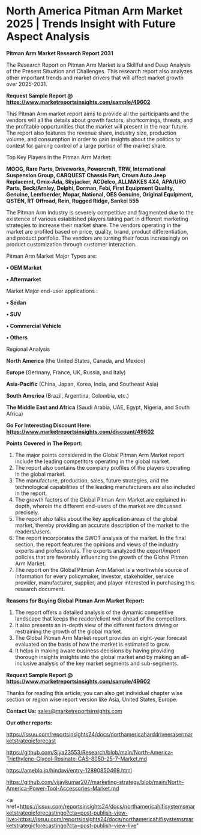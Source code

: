 # North America Pitman Arm Market 2025 | Trends Insight with Future Aspect Analysis

<strong>Pitman Arm Market Research Report 2031</strong>

The Research Report on Pitman Arm Market is a Skillful and Deep Analysis of the Present Situation and Challenges. This research report also analyzes other important trends and market drivers that will affect market growth over 2025-2031.

<strong>Request Sample Report @ <a href=https://www.marketreportsinsights.com/sample/49602>https://www.marketreportsinsights.com/sample/49602</a></strong>

This Pitman Arm market report aims to provide all the participants and the vendors will all the details about growth factors, shortcomings, threats, and the profitable opportunities that the market will present in the near future. The report also features the revenue share, industry size, production volume, and consumption in order to gain insights about the politics to contest for gaining control of a large portion of the market share.

Top Key Players in the Pitman Arm Market:

<strong>MOOG, Rare Parts, Driveworks, Powercraft, TRW, International Suspension Group, CARQUEST Chassis Part, Crown Auto Jeep Replacmnt, Omix-Ada, Skyjacker, ACDelco, ALLMAKES 4X4, APA/URO Parts, Beck/Arnley, Delphi, Dorman, Febi, First Equipment Quality, Genuine, Lemfoerder, Mopar, National, OES Genuine, Original Equipment, QSTEN, RT Offroad, Rein, Rugged Ridge, Sankei 555</strong>

The Pitman Arm Industry is severely competitive and fragmented due to the existence of various established players taking part in different marketing strategies to increase their market share. The vendors operating in the market are profiled based on price, quality, brand, product differentiation, and product portfolio. The vendors are turning their focus increasingly on product customization through customer interaction.

Pitman Arm Market Major Types are:

<strong>•  OEM Market

•  Aftermarket</strong>

Market Major end-user applications :

<strong>•  Sedan

•  SUV

•  Commercial Vehicle

•  Others</strong>

Regional Analysis

</u><strong><b>North America</b></strong> (the United States, Canada, and Mexico)

<strong><b>Europe </b></strong>(Germany, France, UK, Russia, and Italy)

<strong><b>Asia-Pacific</b></strong> (China, Japan, Korea, India, and Southeast Asia)

<strong><b>South America</b></strong> (Brazil, Argentina, Colombia, etc.)

<strong><b>The Middle East and Africa</b></strong> (Saudi Arabia, UAE, Egypt, Nigeria, and South Africa)

<strong>Go For Interesting Discount Here: <a href=https://www.marketreportsinsights.com/discount/49602>https://www.marketreportsinsights.com/discount/49602</a></strong>

<strong>Points Covered in The Report:</strong>
<ol>
  <li>The major points considered in the Global Pitman Arm Market report include the leading competitors operating in the global market.</li>
  <li>The report also contains the company profiles of the players operating in the global market.</li>
  <li>The manufacture, production, sales, future strategies, and the technological capabilities of the leading manufacturers are also included in the report.</li>
  <li>The growth factors of the Global Pitman Arm Market are explained in-depth, wherein the different end-users of the market are discussed precisely.</li>
  <li>The report also talks about the key application areas of the global market, thereby providing an accurate description of the market to the readers/users.</li>
  <li>The report incorporates the SWOT analysis of the market. In the final section, the report features the opinions and views of the industry experts and professionals. The experts analyzed the export/import policies that are favorably influencing the growth of the Global Pitman Arm Market.</li>
  <li>The report on the Global Pitman Arm Market is a worthwhile source of information for every policymaker, investor, stakeholder, service provider, manufacturer, supplier, and player interested in purchasing this research document.</li>
</ol>
<strong>Reasons for Buying Global Pitman Arm Market Report:</strong>

<ol>
  <li>The report offers a detailed analysis of the dynamic competitive landscape that keeps the reader/client well ahead of the competitors.</li>
  <li>It also presents an in-depth view of the different factors driving or restraining the growth of the global market.</li>
  <li>The Global Pitman Arm Market report provides an eight-year forecast evaluated on the basis of how the market is estimated to grow.</li>
  <li>It helps in making aware business decisions by having providing thorough insights insights into the global market and by making an all-inclusive analysis of the key market segments and sub-segments.</li>
</ol>
<strong>Request Sample Report @ <a href=https://www.marketreportsinsights.com/sample/49602>https://www.marketreportsinsights.com/sample/49602</a></strong>


Thanks for reading this article; you can also get individual chapter wise section or region wise report version like Asia, United States, Europe.

<strong>Contact Us:</strong>
sales@marketreportsinsights.com

<strong>Our other reports:</strong>

<a href=https://issuu.com/reportsinsights24/docs/northamericaharddriveerasermarketstrategicforecast>https://issuu.com/reportsinsights24/docs/northamericaharddriveerasermarketstrategicforecast</a>

<a href=https://github.com/Siya23553/Research/blob/main/North-America-Triethylene-Glycol-Rosinate-CAS-8050-25-7-Market.md>https://github.com/Siya23553/Research/blob/main/North-America-Triethylene-Glycol-Rosinate-CAS-8050-25-7-Market.md</a>

<a href=https://ameblo.jp/hindavi/entry-12890850469.html>https://ameblo.jp/hindavi/entry-12890850469.html</a>

<a href=https://github.com/vijaykumar207/marketing-strategy/blob/main/North-America-Power-Tool-Accessories-Market.md>https://github.com/vijaykumar207/marketing-strategy/blob/main/North-America-Power-Tool-Accessories-Market.md</a>

<a href=https://issuu.com/reportsinsights24/docs/northamericahifisystemsmarketstrategicforecastingo?cta=post-publish-view-live>https://issuu.com/reportsinsights24/docs/northamericahifisystemsmarketstrategicforecastingo?cta=post-publish-view-live</a>"
